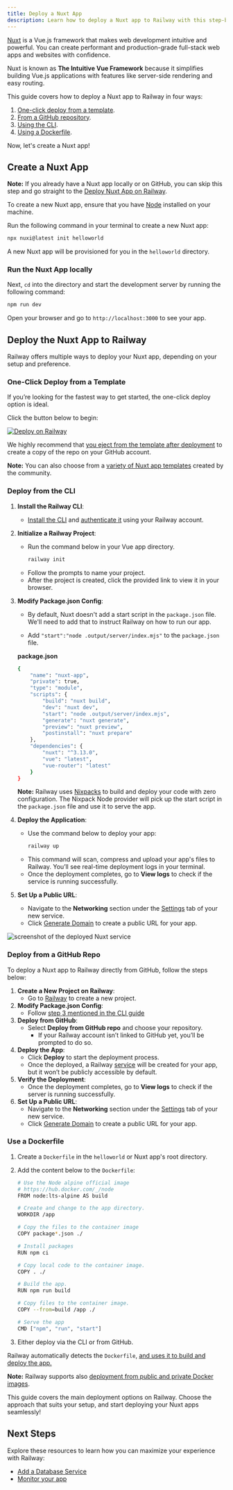 ```yaml
---
title: Deploy a Nuxt App
description: Learn how to deploy a Nuxt app to Railway with this step-by-step guide. It covers quick setup, one-click deploys, Dockerfile and other deployment strategies.
---
```


[Nuxt](https://nuxt.com) is a Vue.js framework that makes web development intuitive and powerful. You can create performant and production-grade full-stack web apps and websites with confidence.

Nuxt is known as **The Intuitive Vue Framework** because it simplifies building Vue.js applications with features like server-side rendering and easy routing.

This guide covers how to deploy a Nuxt app to Railway in four ways:

1. [One-click deploy from a template](#one-click-deploy-from-a-template).
2. [From a GitHub repository](#deploy-from-a-github-repo).
3. [Using the CLI](#deploy-from-the-cli).
4. [Using a Dockerfile](#use-a-dockerfile).

Now, let's create a Nuxt app!

## Create a Nuxt App

**Note:** If you already have a Nuxt app locally or on GitHub, you can skip this step and go straight to the [Deploy Nuxt App on Railway](#deploy-the-nuxt-app-to-railway).

To create a new Nuxt app, ensure that you have [Node](https://nodejs.org/en/learn/getting-started/how-to-install-nodejs) installed on your machine.

Run the following command in your terminal to create a new Nuxt app:

```bash
npx nuxi@latest init helloworld
```

A new Nuxt app will be provisioned for you in the `helloworld` directory.

### Run the Nuxt App locally

Next, `cd` into the directory and start the development server by running the following command:

```bash
npm run dev
```

Open your browser and go to `http://localhost:3000` to see your app.

## Deploy the Nuxt App to Railway

Railway offers multiple ways to deploy your Nuxt app, depending on your setup and preference.

### One-Click Deploy from a Template

If you’re looking for the fastest way to get started, the one-click deploy option is ideal.

Click the button below to begin:

[![Deploy on Railway](https://railway.com/button.svg)](https://railway.com/new/template/lQQgLR)

We highly recommend that [you eject from the template after deployment](/guides/deploy#eject-from-template-repository) to create a copy of the repo on your GitHub account.

**Note:** You can also choose from a <a href="https://railway.com/templates?q=nuxt" target="_blank">variety of Nuxt app templates</a> created by the community.

### Deploy from the CLI

1. **Install the Railway CLI**:
   - <a href="/guides/cli#installing-the-cli" target="_blank">Install the CLI</a> and <a href="/guides/cli#authenticating-with-the-cli" target="_blank">authenticate it</a> using your Railway account.
2. **Initialize a Railway Project**:
   - Run the command below in your Vue app directory.
     ```bash
     railway init
     ```
   - Follow the prompts to name your project.
   - After the project is created, click the provided link to view it in your browser.
3. **Modify Package.json Config**:

   - By default, Nuxt doesn't add a start script in the `package.json` file. We'll need to add that to instruct Railway on how to run our app.

   - Add `"start":"node .output/server/index.mjs"` to the `package.json` file.

   **package.json**

   ```bash
   {
       "name": "nuxt-app",
       "private": true,
       "type": "module",
       "scripts": {
           "build": "nuxt build",
           "dev": "nuxt dev",
           "start": "node .output/server/index.mjs",
           "generate": "nuxt generate",
           "preview": "nuxt preview",
           "postinstall": "nuxt prepare"
       },
       "dependencies": {
           "nuxt": "^3.13.0",
           "vue": "latest",
           "vue-router": "latest"
       }
   }
   ```

   **Note:** Railway uses [Nixpacks](/reference/nixpacks) to build and deploy your code with zero configuration. The Nixpack Node provider will pick up the start script in the `package.json` file and use it to serve the app.

4. **Deploy the Application**:
   - Use the command below to deploy your app:
     ```bash
     railway up
     ```
   - This command will scan, compress and upload your app's files to Railway. You’ll see real-time deployment logs in your terminal.
   - Once the deployment completes, go to **View logs** to check if the service is running successfully.
5. **Set Up a Public URL**:
   - Navigate to the **Networking** section under the [Settings](/overview/the-basics#service-settings) tab of your new service.
   - Click [Generate Domain](/guides/public-networking#railway-provided-domain) to create a public URL for your app.

<Image src="https://res.cloudinary.com/railway/image/upload/f_auto,q_auto/v1729262446/docs/quick-start/nuxt_app.png"
alt="screenshot of the deployed Nuxt service"
layout="responsive"
width={2383} height={2003} quality={100} />

### Deploy from a GitHub Repo

To deploy a Nuxt app to Railway directly from GitHub, follow the steps below:

1. **Create a New Project on Railway**:
   - Go to <a href="https://railway.com/new" target="_blank">Railway</a> to create a new project.
2. **Modify Package.json Config**:
   - Follow [step 3 mentioned in the CLI guide](#deploy-from-the-cli)
3. **Deploy from GitHub**:
   - Select **Deploy from GitHub repo** and choose your repository.
     - If your Railway account isn’t linked to GitHub yet, you’ll be prompted to do so.
4. **Deploy the App**:
   - Click **Deploy** to start the deployment process.
   - Once the deployed, a Railway [service](/guides/services) will be created for your app, but it won’t be publicly accessible by default.
5. **Verify the Deployment**:
   - Once the deployment completes, go to **View logs** to check if the server is running successfully.
6. **Set Up a Public URL**:
   - Navigate to the **Networking** section under the [Settings](/overview/the-basics#service-settings) tab of your new service.
   - Click [Generate Domain](/guides/public-networking#railway-provided-domain) to create a public URL for your app.

### Use a Dockerfile

1. Create a `Dockerfile` in the `helloworld` or Nuxt app's root directory.
2. Add the content below to the `Dockerfile`:

   ```bash
   # Use the Node alpine official image
   # https://hub.docker.com/_/node
   FROM node:lts-alpine AS build

   # Create and change to the app directory.
   WORKDIR /app

   # Copy the files to the container image
   COPY package*.json ./

   # Install packages
   RUN npm ci

   # Copy local code to the container image.
   COPY . ./

   # Build the app.
   RUN npm run build

   # Copy files to the container image.
   COPY --from=build /app ./

   # Serve the app
   CMD ["npm", "run", "start"]
   ```

3. Either deploy via the CLI or from GitHub.

Railway automatically detects the `Dockerfile`, [and uses it to build and deploy the app.](/guides/dockerfiles)

**Note:** Railway supports also <a href="/guides/services#deploying-a-public-docker-image" target="_blank">deployment from public and private Docker images</a>.

This guide covers the main deployment options on Railway. Choose the approach that suits your setup, and start deploying your Nuxt apps seamlessly!

## Next Steps

Explore these resources to learn how you can maximize your experience with Railway:

- [Add a Database Service](/guides/build-a-database-service)
- [Monitor your app](/guides/monitoring)
